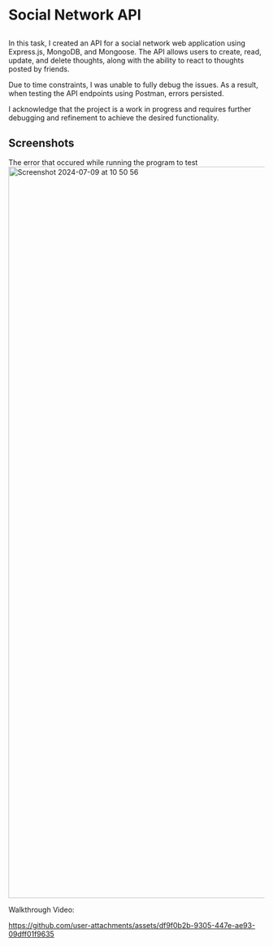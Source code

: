 # Social Network API


##
In this task, I created an API for a social network web application using Express.js, MongoDB, and Mongoose. The API allows users to create, read, update, and delete thoughts, along with the ability to react to thoughts posted by friends.

Due to time constraints, I was unable to fully debug the issues. As a result, when testing the API endpoints using Postman, errors persisted.

I acknowledge that the project is a work in progress and requires further debugging and refinement to achieve the desired functionality.

## Screenshots 
The error that occured while running the program to test
<img width="1440" alt="Screenshot 2024-07-09 at 10 50 56" src="https://github.com/zahrahali1/Social-Network-API/assets/103753424/d36460cb-2185-4faf-b5b9-75ea982c99fd">


Walkthrough Video: 

https://github.com/user-attachments/assets/df9f0b2b-9305-447e-ae93-09dff01f9635



